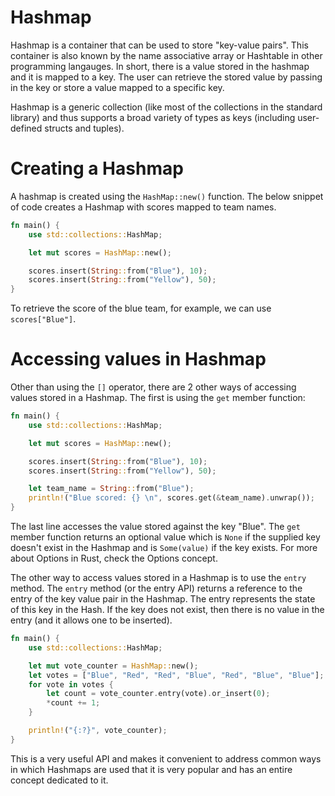 # Hashmap

Hashmap is a container that can be used to store "key-value pairs". This container is also known by the name associative array or Hashtable in other programming langauges. In short, there is a value stored in the hashmap and it is mapped to a key. The user can retrieve the stored value by passing in the key or store a value mapped to a specific key.

Hashmap is a generic collection (like most of the collections in the standard library) and thus supports a broad variety of types as keys (including user-defined structs and tuples).

# Creating a Hashmap

A hashmap is created using the `HashMap::new()` function. The below snippet of code creates a Hashmap with scores mapped to team names.

```rust
fn main() {
    use std::collections::HashMap;

    let mut scores = HashMap::new();

    scores.insert(String::from("Blue"), 10);
    scores.insert(String::from("Yellow"), 50);
}
```

To retrieve the score of the blue team, for example, we can use `scores["Blue"]`.

# Accessing values in Hashmap

Other than using the `[]` operator, there are 2 other ways of accessing values stored in a Hashmap. The first is using the `get` member function:

```rust
fn main() {
    use std::collections::HashMap;

    let mut scores = HashMap::new();

    scores.insert(String::from("Blue"), 10);
    scores.insert(String::from("Yellow"), 50);

    let team_name = String::from("Blue");
    println!("Blue scored: {} \n", scores.get(&team_name).unwrap());
}
```

The last line accesses the value stored against the key "Blue". The `get` member function returns an optional value which is `None` if the supplied key doesn't exist in the Hashmap and is `Some(value)` if the key exists. For more about Options in Rust, check the Options concept.

The other way to access values stored in a Hashmap is to use the `entry` method. The `entry` method (or the entry API) returns a reference to the entry of the key value pair in the Hashmap. The entry represents the state of this key in the Hash. If the key does not exist, then there is no value in the entry (and it allows one to be inserted).

```rust
fn main() {
    use std::collections::HashMap;

    let mut vote_counter = HashMap::new();
    let votes = ["Blue", "Red", "Red", "Blue", "Red", "Blue", "Blue"];
    for vote in votes {
        let count = vote_counter.entry(vote).or_insert(0);
        *count += 1;
    }

    println!("{:?}", vote_counter);
}
```

This is a very useful API and makes it convenient to address common ways in which Hashmaps are used that it is very popular and has an entire concept dedicated to it.
